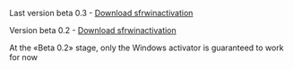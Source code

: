 Last version beta 0.3 - [Download sfrwinactivation](https://github.com/FoxesRipper/sfrwinactivation/releases/download/sfrwinactivation-0.3-beta/sfrwinactivation.exe)

Version beta 0.2 - [Download sfrwinactivation](https://github.com/FoxesRipper/sfrwinactivation/releases/download/sfrwinactivation-0.2-beta/sfrwinactivation.exe)

At the «Beta 0.2» stage, only the Windows activator is guaranteed to work for now
